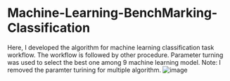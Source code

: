 # Machine-Learning-BenchMarking-Classification
Here, I developed the algorithm for machine learning classification task workflow. The workflow is followed by other procedure.
Parameter turning was used to select the best one among 9 machine learning model.
Note: I removed the paramter turining for multiple algorithm.
![image](https://user-images.githubusercontent.com/64969412/211310050-796b80f3-a92c-4679-824c-2416894ab0b4.png)
